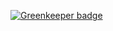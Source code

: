 

[![Greenkeeper badge](https://badges.greenkeeper.io/mpppk/ts-react-material.svg)](https://greenkeeper.io/)
